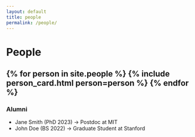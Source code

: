 ```yaml
---
layout: default
title: people
permalink: /people/
---
```

# People

{% for person in site.people %}
  {% include person_card.html person=person %}
{% endfor %}
---

### Alumni

<!-- You can load alumni from a separate list or manually add below -->
<ul>
  <li>Jane Smith (PhD 2023) → Postdoc at MIT</li>
  <li>John Doe (BS 2022) → Graduate Student at Stanford</li>
</ul>